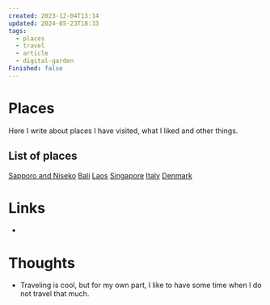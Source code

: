 ```yaml
---
created: 2023-12-04T13:14
updated: 2024-05-23T18:33
tags:
  - places
  - travel
  - article
  - digital-garden
Finished: false
---
```

# Places

Here I write about places I have visited, what I liked and other things. 

## List of places
[Sapporo and Niseko](Sapporo%20and%20Niseko.md)
[Bali](Bali.md)
[Laos](Laos.md)
[Singapore](Singapore.md)
[Italy](Personal/Travel/Places/Italy.md)
[Denmark](Personal/Travel/Places/Denmark.md)
# Links
- 

# Thoughts 
- Traveling is cool, but for my own part, I like to have some time when I do not travel that much. 



